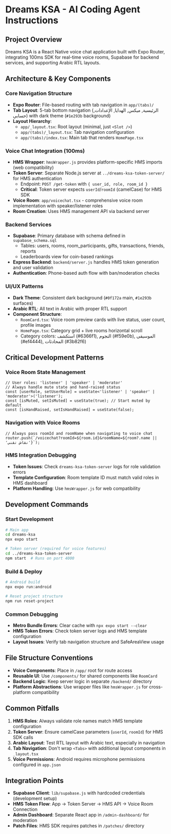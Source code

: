 # Dreams KSA - AI Coding Agent Instructions

## Project Overview
Dreams KSA is a React Native voice chat application built with Expo Router, integrating 100ms SDK for real-time voice rooms, Supabase for backend services, and supporting Arabic RTL layouts.

## Architecture & Key Components

### Core Navigation Structure
- **Expo Router**: File-based routing with tab navigation in `app/(tabs)/`
- **Tab Layout**: 5-tab bottom navigation (الرئيسية, ميكس, الهدايا, الإعدادات, حسابي) with dark theme (`#1e293b` background)
- **Layout Hierarchy**: 
  - `app/_layout.tsx`: Root layout (minimal, just `<Slot />`)
  - `app/(tabs)/_layout.tsx`: Tab navigation configuration
  - `app/(tabs)/index.tsx`: Main tab that renders `HomePage.tsx`

### Voice Chat Integration (100ms)
- **HMS Wrapper**: `hmsWrapper.js` provides platform-specific HMS imports (web compatibility)
- **Token Server**: Separate Node.js server at `../dreams-ksa-token-server/` for HMS authentication
  - Endpoint: `POST /get-token` with `{ user_id, role, room_id }`
  - **Critical**: Token server expects `userId`/`roomId` (camelCase) for HMS SDK
- **Voice Room**: `app/voicechat.tsx` - comprehensive voice room implementation with speaker/listener roles
- **Room Creation**: Uses HMS management API via backend server

### Backend Services
- **Supabase**: Primary database with schema defined in `supabase_schema.sql`
  - Tables: users, rooms, room_participants, gifts, transactions, friends, reports
  - Leaderboards view for coin-based rankings
- **Express Backend**: `backend/server.js` handles HMS token generation and user validation
- **Authentication**: Phone-based auth flow with ban/moderation checks

### UI/UX Patterns
- **Dark Theme**: Consistent dark background (`#0f172a` main, `#1e293b` surfaces)
- **Arabic RTL**: All text in Arabic with proper RTL support
- **Component Structure**:
  - `RoomCard.tsx`: Voice room preview cards with live status, user count, profile images
  - `HomePage.tsx`: Category grid + live rooms horizontal scroll
  - Category colors: استكشف (#6366f1), النجوم (#f59e0b), الموسيقى (#ef4444), المحادثات (#3b82f6)

## Critical Development Patterns

### Voice Room State Management
```tsx
// User roles: 'listener' | 'speaker' | 'moderator'
// Always handle mute state and hand-raised status
const [userRole, setUserRole] = useState<'listener' | 'speaker' | 'moderator'>('listener');
const [isMuted, setIsMuted] = useState(true); // Start muted by default
const [isHandRaised, setIsHandRaised] = useState(false);
```

### Navigation with Voice Rooms
```tsx
// Always pass roomId and roomName when navigating to voice chat
router.push(`/voicechat?roomId=${room.id}&roomName=${room?.name || 'نقاش تقني'}`);
```

### HMS Integration Debugging
- **Token Issues**: Check `dreams-ksa-token-server` logs for role validation errors
- **Template Configuration**: Room template ID must match valid roles in HMS dashboard
- **Platform Handling**: Use `hmsWrapper.js` for web compatibility

## Development Commands

### Start Development
```bash
# Main app
cd dreams-ksa
npx expo start

# Token server (required for voice features)
cd ../dreams-ksa-token-server
npm start  # Runs on port 4000
```

### Build & Deploy
```bash
# Android build
npx expo run:android

# Reset project structure
npm run reset-project
```

### Common Debugging
- **Metro Bundle Errors**: Clear cache with `npx expo start --clear`
- **HMS Token Errors**: Check token server logs and HMS template configuration
- **Layout Issues**: Verify tab navigation structure and SafeAreaView usage

## File Structure Conventions
- **Voice Components**: Place in `/app/` root for route access
- **Reusable UI**: Use `/components/` for shared components like `RoomCard`
- **Backend Logic**: Keep server logic in separate `/backend/` directory
- **Platform Abstractions**: Use wrapper files like `hmsWrapper.js` for cross-platform compatibility

## Common Pitfalls
1. **HMS Roles**: Always validate role names match HMS template configuration
2. **Token Server**: Ensure camelCase parameters (`userId`, `roomId`) for HMS SDK calls
3. **Arabic Layout**: Test RTL layout with Arabic text, especially in navigation
4. **Tab Navigation**: Don't wrap `<Tabs>` with additional layout components in `_layout.tsx`
5. **Voice Permissions**: Android requires microphone permissions configured in `app.json`

## Integration Points
- **Supabase Client**: `lib/supabase.js` with hardcoded credentials (development setup)
- **HMS Token Flow**: App → Token Server → HMS API → Voice Room Connection
- **Admin Dashboard**: Separate React app in `/admin-dashboard/` for moderation
- **Patch Files**: HMS SDK requires patches in `/patches/` directory
